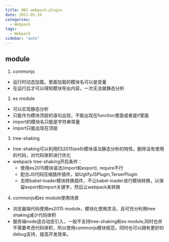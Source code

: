 ```yaml
---
title: 002 webpack-plugin
date: 2021-05-16
categories:
  - Webpack
tags:
  - Webpack
sidebar: "auto"
---
```


## module
1. commonjs
- 运行时动态加载，里面加载的模块名可以是变量
- 在运行后才可以得知模块导出内容，一次无法做静态分析

2. es module
- 可以实现静态分析
- 只能作为模块顶层的语句出现，不能出现在function里面或者是if里面
- import的模块名只能是字符串常量
- import只能出现在顶层

3. tree-shaking
- tree-shaking可以利用ES2015(es6)模块语法静态分析的特性，删除没有使用的代码，对代码体积进行优化
- webpack tree-shaking开启条件：
  - 使用es2015模块语法(import和export), require不行
  - 配合JS代码压缩插件插件，如UglifyJSPlugin,TerserPlugin
  - 去除babel-loader模块转换插件，不让babel-loader进行模块转换，以保留export和import关键字，然后让webpack来转换

4. commonjs和es module使用场景
- 浏览器端代码使用es2015 module，模块化使用灵活，且可充分利用tree shaking减少代码体积
- 服务端node适合动态引入，一般不支持tree-shaking和es module,同时也并不需要考虑代码体积，所以使用commonjs模块规范，同时也可以拥有更好的debug支持，提高开发效率。